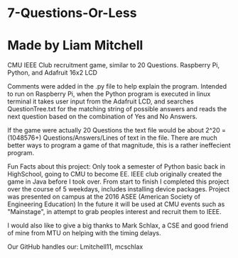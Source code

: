 # 7-Questions-Or-Less
# Made by Liam Mitchell
CMU IEEE Club recruitment game, similar to 20 Questions. Raspberry Pi, Python, and Adafruit 16x2 LCD

Comments were added in the .py file to help explain the program.
Intended to run on Raspberry Pi, when the Python program is executed in linux terminal it takes user input from the Adafruit LCD,
and searches QuestionTree.txt for the matching string of possible answers and reads the next question based on the 
combination of Yes and No Answers. 

If the game were actually 20 Questions the text file would be about 2^20 = (1048576+) Questions/Answers/Lines of text in the file. 
There are much better ways to program a game of that magnitude, this is a rather ineffecient program.


Fun Facts about this project: Only took a semester of Python basic back in HighSchool, going to CMU to become EE.
IEEE club originally created the game in Java before I took over. 
From start to finish I completed this project over the course of 5 weekdays, includes installing device packages.
Project was presented on campus at the 2016 ASEE (American Society of Engineering Education)
In the future it will be used at CMU events such as "Mainstage", in attempt to grab peoples interest and recruit them to IEEE.


I would also like to give a big thanks to Mark Schlax, a CSE and good friend of mine from MTU on helping with the timing delays.

Our GitHub handles our: Lmitchell11, mcschlax
